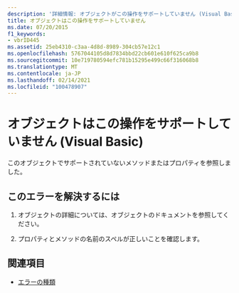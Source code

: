 ```yaml
---
description: '詳細情報: オブジェクトがこの操作をサポートしていません (Visual Basic)'
title: オブジェクトはこの操作をサポートしていません
ms.date: 07/20/2015
f1_keywords:
- vbrID445
ms.assetid: 25eb4310-c3aa-4d8d-8989-304cb57e12c1
ms.openlocfilehash: 5767044105d8d7834bbd22cb601e610f625ca9b8
ms.sourcegitcommit: 10e719780594efc781b15295e499c66f316068b8
ms.translationtype: MT
ms.contentlocale: ja-JP
ms.lasthandoff: 02/14/2021
ms.locfileid: "100478907"
---
```

# <a name="object-doesnt-support-this-action-visual-basic"></a>オブジェクトはこの操作をサポートしていません (Visual Basic)

このオブジェクトでサポートされていないメソッドまたはプロパティを参照しました。  
  
## <a name="to-correct-this-error"></a>このエラーを解決するには  
  
1. オブジェクトの詳細については、オブジェクトのドキュメントを参照してください。  
  
2. プロパティとメソッドの名前のスペルが正しいことを確認します。  
  
## <a name="see-also"></a>関連項目

- [エラーの種類](../programming-guide/language-features/error-types.md)
